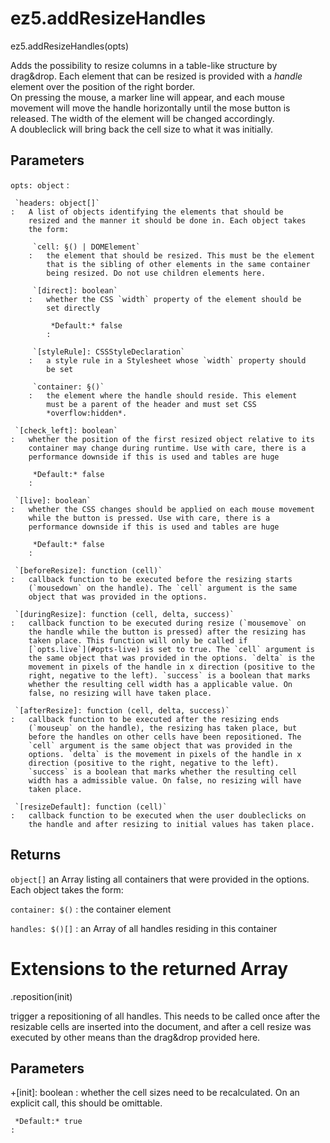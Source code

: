 # ez5.addResizeHandles

ez5.addResizeHandles(opts)

Adds the possibility to resize columns in a table-like structure by
drag&drop. Each element that can be resized is provided with a *handle*
element over the position of the right border.\
 On pressing the mouse, a marker line will appear, and each mouse
movement will move the handle horizontally until the mose button is
released. The width of the element will be changed accordingly.\
 A doubleclick will bring back the cell size to what it was initially.

## Parameters

 `opts: object`
:

     `headers: object[]`
    :   A list of objects identifying the elements that should be
        resized and the manner it should be done in. Each object takes
        the form:

         `cell: §() | DOMElement`
        :   the element that should be resized. This must be the element
            that is the sibling of other elements in the same container
            being resized. Do not use children elements here.

         `[direct]: boolean`
        :   whether the CSS `width` property of the element should be
            set directly

             *Default:* false
            :

         `[styleRule]: CSSStyleDeclaration`
        :   a style rule in a Stylesheet whose `width` property should
            be set

         `container: §()`
        :   the element where the handle should reside. This element
            must be a parent of the header and must set CSS
            *overflow:hidden*.

     `[check_left]: boolean`
    :   whether the position of the first resized object relative to its
        container may change during runtime. Use with care, there is a
        performance downside if this is used and tables are huge

         *Default:* false
        :

     `[live]: boolean`
    :   whether the CSS changes should be applied on each mouse movement
        while the button is pressed. Use with care, there is a
        performance downside if this is used and tables are huge

         *Default:* false
        :

     `[beforeResize]: function (cell)`
    :   callback function to be executed before the resizing starts
        (`mousedown` on the handle). The `cell` argument is the same
        object that was provided in the options.

     `[duringResize]: function (cell, delta, success)`
    :   callback function to be executed during resize (`mousemove` on
        the handle while the button is pressed) after the resizing has
        taken place. This function will only be called if
        [`opts.live`](#opts-live) is set to true. The `cell` argument is
        the same object that was provided in the options. `delta` is the
        movement in pixels of the handle in x direction (positive to the
        right, negative to the left). `success` is a boolean that marks
        whether the resulting cell width has a applicable value. On
        false, no resizing will have taken place.

     `[afterResize]: function (cell, delta, success)`
    :   callback function to be executed after the resizing ends
        (`mouseup` on the handle), the resizing has taken place, but
        before the handles on other cells have been repositioned. The
        `cell` argument is the same object that was provided in the
        options. `delta` is the movement in pixels of the handle in x
        direction (positive to the right, negative to the left).
        `success` is a boolean that marks whether the resulting cell
        width has a admissible value. On false, no resizing will have
        taken place.

     `[resizeDefault]: function (cell)`
    :   callback function to be executed when the user doubleclicks on
        the handle and after resizing to initial values has taken place.

## Returns

`object[]` an Array listing all containers that were provided in the
options. Each object takes the form:

 `container: $()`
:   the container element

 `handles: $()[]`
:   an Array of all handles residing in this container

# Extensions to the returned Array

.reposition(init)

trigger a repositioning of all handles. This needs to be called once
after the resizable cells are inserted into the document, and after a
cell resize was executed by other means than the drag&drop provided
here.

## Parameters

 +[init]: boolean
:   whether the cell sizes need to be recalculated. On an explicit call,
    this should be omittable.

     *Default:* true
    :

